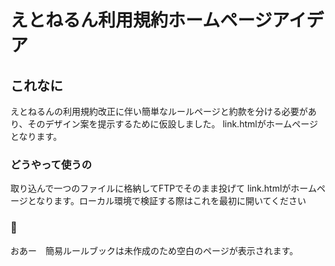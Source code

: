 # えとねるん利用規約ホームページアイデア

## これなに
えとねるんの利用規約改正に伴い簡単なルールページと約款を分ける必要があり、そのデザイン案を提示するために仮設しました。
link.htmlがホームページとなります。


### どうやって使うの
取り込んで一つのファイルに格納してFTPでそのまま投げて
link.htmlがホームページとなります。ローカル環境で検証する際はこれを最初に開いてください

### 📝
おあー　簡易ルールブックは未作成のため空白のページが表示されます。
